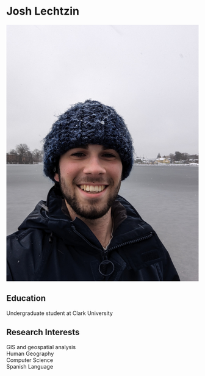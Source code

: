 # Josh Lechtzin
![Photo](g213-a2-photo.jpg)
## Education
Undergraduate student at Clark University
## Research Interests
GIS and geospatial analysis\
Human Geography\
Computer Science\
Spanish Language